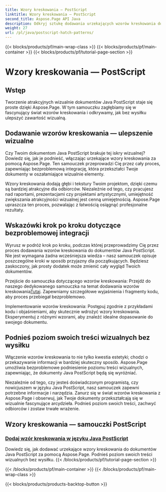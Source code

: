 ```yaml
---
title: Wzory kreskowania — PostScript
linktitle: Wzory kreskowania — PostScript
second_title: Aspose.Page API Java
description: Odkryj sztukę dodawania urzekających wzorów kreskowania do dokumentów Java PostScript za pomocą Aspose.Page. Bez wysiłku podnieś poziom treści wizualnych, aby uzyskać oszałamiający efekt.
weight: 27
url: /pl/java/postscript-hatch-patterns/
---
```


{{< blocks/products/pf/main-wrap-class >}}
{{< blocks/products/pf/main-container >}}
{{< blocks/products/pf/tutorial-page-section >}}

# Wzory kreskowania — PostScript

## Wstęp

Tworzenie atrakcyjnych wizualnie dokumentów Java PostScript staje się proste dzięki Aspose.Page. W tym samouczku zagłębiamy się w fascynujący świat wzorów kreskowania i odkrywamy, jak bez wysiłku ulepszyć zawartość wizualną.

## Dodawanie wzorów kreskowania — ulepszenie wizualne
Czy Twoim dokumentom Java PostScript brakuje tej iskry wizualnej? Dowiedz się, jak je podnieść, włączając urzekające wzory kreskowania za pomocą Aspose.Page. Ten samouczek przeprowadzi Cię przez cały proces, zapewniając bezproblemową integrację, która przekształci Twoje dokumenty w oszałamiające wizualnie elementy.

Wzory kreskowania dodają głębi i tekstury Twoim projektom, dzięki czemu są bardziej atrakcyjne dla odbiorców. Niezależnie od tego, czy pracujesz nad raportami, prezentacjami czy projektami artystycznymi, umiejętność zwiększania atrakcyjności wizualnej jest cenną umiejętnością. Aspose.Page upraszcza ten proces, pozwalając z łatwością osiągnąć profesjonalne rezultaty.

## Wskazówki krok po kroku dotyczące bezproblemowej integracji
Wyrusz w podróż krok po kroku, podczas której przeprowadzimy Cię przez proces dodawania wzorów kreskowania do dokumentów Java PostScript. Nie jest wymagana żadna wcześniejsza wiedza – nasz samouczek opisuje poszczególne kroki w sposób przyjazny dla początkujących. Będziesz zaskoczony, jak prosty dodatek może zmienić cały wygląd Twoich dokumentów.

Przejście do samouczka dotyczącego wzorów kreskowania: Przejdź do naszego dedykowanego samouczka na temat dodawania wzorów kreskowania[Tutaj](./add-hatch-pattern/). Zapewniamy szczegółowe wyjaśnienia i fragmenty kodu, aby proces przebiegał bezproblemowo.

Implementowanie wzorów kreskowania: Postępuj zgodnie z przykładami kodu i objaśnieniami, aby skutecznie wdrożyć wzory kreskowania. Eksperymentuj z różnymi wzorami, aby znaleźć idealne dopasowanie do swojego dokumentu.

## Podnieś poziom swoich treści wizualnych bez wysiłku
Włączenie wzorów kreskowania to nie tylko kwestia estetyki; chodzi o przekazywanie informacji w bardziej skuteczny sposób. Aspose.Page umożliwia bezproblemowe podniesienie poziomu treści wizualnych, zapewniając, że dokumenty Java PostScript będą się wyróżniać.

Niezależnie od tego, czy jesteś doświadczonym programistą, czy nowicjuszem w języku Java PostScript, nasz samouczek zapewni potrzebne informacje i narzędzia. Zanurz się w świat wzorów kreskowania z Aspose.Page i obserwuj, jak Twoje dokumenty przekształcają się w wizualnie fascynujące arcydzieła. Podnieś poziom swoich treści, zachwyć odbiorców i zostaw trwałe wrażenie.
## Wzory kreskowania — samouczki PostScript
### [Dodaj wzór kreskowania w języku Java PostScript](./add-hatch-pattern/)
Dowiedz się, jak dodawać urzekające wzory kreskowania do dokumentów Java PostScript za pomocą Aspose.Page. Podnieś poziom swoich treści wizualnych bez wysiłku.
{{< /blocks/products/pf/tutorial-page-section >}}

{{< /blocks/products/pf/main-container >}}
{{< /blocks/products/pf/main-wrap-class >}}

{{< blocks/products/products-backtop-button >}}
